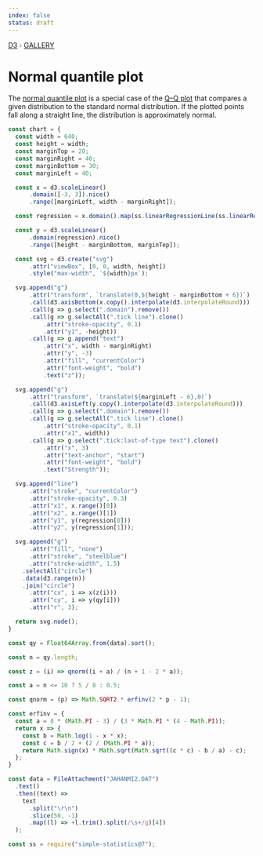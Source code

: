 ```yaml
---
index: false
status: draft
---
```


<div style="color: grey; font: 13px/25.5px var(--sans-serif); text-transform: uppercase;"><h1 style="display: none;">Normal quantile plot</h1><a href="https://d3js.org/">D3</a> › <a href="/@d3/gallery">Gallery</a></div>

# Normal quantile plot

The [normal quantile plot](https://en.wikipedia.org/wiki/Normal_probability_plot) is a special case of the [Q–Q plot](/@d3/q-q-plot) that compares a given distribution to the standard normal distribution. If the plotted points fall along a straight line, the distribution is approximately normal.

```js echo
const chart = {
  const width = 640;
  const height = width;
  const marginTop = 20;
  const marginRight = 40;
  const marginBottom = 30;
  const marginLeft = 40;

  const x = d3.scaleLinear()
      .domain([-3, 3]).nice()
      .range([marginLeft, width - marginRight]);

  const regression = x.domain().map(ss.linearRegressionLine(ss.linearRegression(Array.from(qy, (d, i) => ([z(i), d])))));

  const y = d3.scaleLinear()
      .domain(regression).nice()
      .range([height - marginBottom, marginTop]);

  const svg = d3.create("svg")
      .attr("viewBox", [0, 0, width, height])
      .style("max-width", `${width}px`);

  svg.append("g")
      .attr("transform", `translate(0,${height - marginBottom + 6})`)
      .call(d3.axisBottom(x.copy().interpolate(d3.interpolateRound)))
      .call(g => g.select(".domain").remove())
      .call(g => g.selectAll(".tick line").clone()
          .attr("stroke-opacity", 0.1)
          .attr("y1", -height))
      .call(g => g.append("text")
          .attr("x", width - marginRight)
          .attr("y", -3)
          .attr("fill", "currentColor")
          .attr("font-weight", "bold")
          .text("z"));

  svg.append("g")
      .attr("transform", `translate(${marginLeft - 6},0)`)
      .call(d3.axisLeft(y.copy().interpolate(d3.interpolateRound)))
      .call(g => g.select(".domain").remove())
      .call(g => g.selectAll(".tick line").clone()
          .attr("stroke-opacity", 0.1)
          .attr("x1", width))
      .call(g => g.select(".tick:last-of-type text").clone()
          .attr("x", 3)
          .attr("text-anchor", "start")
          .attr("font-weight", "bold")
          .text("Strength"));

  svg.append("line")
      .attr("stroke", "currentColor")
      .attr("stroke-opacity", 0.3)
      .attr("x1", x.range()[0])
      .attr("x2", x.range()[1])
      .attr("y1", y(regression[0]))
      .attr("y2", y(regression[1]));

  svg.append("g")
      .attr("fill", "none")
      .attr("stroke", "steelblue")
      .attr("stroke-width", 1.5)
    .selectAll("circle")
    .data(d3.range(n))
    .join("circle")
      .attr("cx", i => x(z(i)))
      .attr("cy", i => y(qy[i]))
      .attr("r", 3);

  return svg.node();
}

```

```js echo
const qy = Float64Array.from(data).sort();
```

```js echo
const n = qy.length;
```

```js echo
const z = (i) => qnorm((i + a) / (n + 1 - 2 * a));
```

```js echo
const a = n <= 10 ? 5 / 8 : 0.5;
```

```js echo
const qnorm = (p) => Math.SQRT2 * erfinv(2 * p - 1);
```

```js echo
const erfinv = {
  const a = 8 * (Math.PI - 3) / (3 * Math.PI * (4 - Math.PI));
  return x => {
    const b = Math.log(1 - x * x);
    const c = b / 2 + (2 / (Math.PI * a));
    return Math.sign(x) * Math.sqrt(Math.sqrt((c * c) - b / a) - c);
  };
}
```

```js echo
const data = FileAttachment("JAHANMI2.DAT")
  .text()
  .then((text) =>
    text
      .split("\r\n")
      .slice(50, -1)
      .map((l) => +l.trim().split(/\s+/g)[4])
  );
```

```js echo
const ss = require("simple-statistics@7");
```
